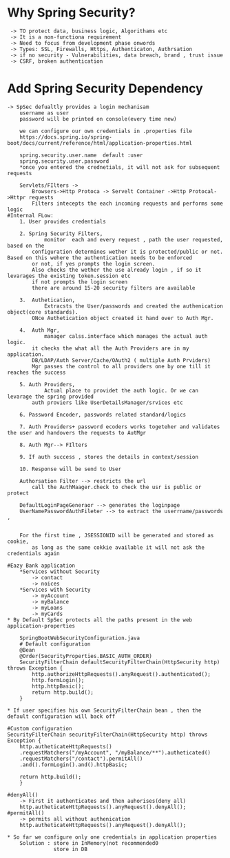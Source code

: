# Why Spring Security?
	 -> TO protect data, business logic, Algorithams etc
	 -> It is a non-functiona requirement 
	 -> Need to focus from development phase onwords
	 -> Types: SSL, Firewalls, Https, Authenticaton, Authrsation
	 -> if no security - Vulnerabilities, data breach, brand , trust issue
	 -> CSRF, broken authentication

# Add Spring Security Dependency
	-> SpSec defualtly provides a login mechanisam
		username as user
		password will be printed on console(every time new)
		
		we can configure our own credentials in .properties file
		https://docs.spring.io/spring-boot/docs/current/reference/html/application-properties.html
		
		spring.security.user.name  default :user
		spring.security.user.password
		*once you entered the crednetials, it will not ask for subsequent requests
		
		Servlets/FIlters -> 
			Browsers->Http Protoca -> Servelt Container ->Http Protocal->Httpr requests
			Filters intecepts the each incoming requests and performs some logic
	#Internal FLow:
		1. User provides credentials
		
		2. Spring Security Filters, 
				monitor  each and every request , path the user requested, based on the
			configuration determines wether it is protected/public or not. Based on this wehere the authentication needs to be enforced
			or not, if yes prompts the login screen.
			Also checks the wether the use already login , if so it levarages the existing token.session etc
			if not prompts the login screen			
			there are around 15-20 security filters are available
		
		3.  Authetication, 
				Extracsts the User/passwords and created the authenication object(core standards).
			ONce Authetication object created it hand over to Auth Mgr.	
		
		4. 	Auth Mgr, 
				manager calss.interface which manages the actual auth logic.
			it checks the what all the Auth Providers are in my application.
			DB/LDAP/Auth Server/Cache/OAuth2 ( multiple Auth Prviders)
			Mgr passes the control to all providers one by one till it reaches the success
			
		5. Auth Providers,
				Actual place to providet the auth logic. Or we can levarage the spring provided 
			auth proviers like UserDetailsManager/srvices etc
		
		6. Password Encoder, passwords related standard/logics 
		 
		7. Auth Providers+ password ecoders works togeteher and validates the user and handovers the requests to AutMgr
		
		8. Auth Mgr--> FIlters
		
		9. If auth success , stores the details in context/session
		
		10. Response will be send to User
		
		Authorsation Filter --> restricts the url
			call the AuthMaager.check to check the usr is public or protect
			
		DefaultLoginPageGeneraor --> generates the loginpage
		UserNamePasswordAuthFileter --> to extract the userrname/passwords , 
		
			
		For the first time , JSESSIONID will be generated and stored as cookie,
			as long as the same cokkie available it will not ask the credentials again
			
	#Eazy Bank application
		*Services without Security
			-> contact
			-> noices
		*Services with Security
			-> myAccount
			-> myBalance
			-> myLoans
			-> myCards
	* By Default SpSec protects all the paths present in the web application-properties
	
		SpringBootWebSecurityConfiguration.java
		# Default configuration
		@Bean
		@Order(SecurityProperties.BASIC_AUTH_ORDER)
		SecurityFilterChain defaultSecurityFilterChain(HttpSecurity http) throws Exception {
			http.authorizeHttpRequests().anyRequest().authenticated();
			http.formLogin();
			http.httpBasic();
			return http.build();
		}
		
	* If user specifies his own SecurityFilterChain bean , then the default configuration will back off
	
	#Custom configuration
	SecurityFilterChain securityFilterChain(HttpSecurity http) throws Exception {
		http.autheticateHttpRequests()
		.requestMatchers("/myAccount", "/myBalance/**").autheticated()
		.requestMatchers("/contact").permitAll()
		.and().formLogin().and().httpBasic;
		
		return http.build();
		}
		
	#denyAll()
		-> First it authenticates and then auhorises(deny all)
		http.autheticateHttpRequests().anyRequest().denyAll();
	#permitAll()
		-> permits all without authenication
		http.autheticateHttpRequests().anyRequest().denyAll();
		
	* So far we configure only one credentials in application properties
		Solution : store in InMemory(not recommended0 
				   store in DB
	
		
	
	
		
		
		
		
			
			
		
		
		
		